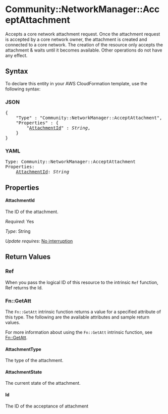 # Community::NetworkManager::AcceptAttachment

Accepts a core network attachment request. Once the attachment request is accepted by a core network owner, the attachment is created and connected to a core network. The creation of the resource only accepts the attachment & waits until it becomes available. Other operations do not have any effect.

## Syntax

To declare this entity in your AWS CloudFormation template, use the following syntax:

### JSON

<pre>
{
    "Type" : "Community::NetworkManager::AcceptAttachment",
    "Properties" : {
        "<a href="#attachmentid" title="AttachmentId">AttachmentId</a>" : <i>String</i>,
    }
}
</pre>

### YAML

<pre>
Type: Community::NetworkManager::AcceptAttachment
Properties:
    <a href="#attachmentid" title="AttachmentId">AttachmentId</a>: <i>String</i>
</pre>

## Properties

#### AttachmentId

The ID of the attachment.

_Required_: Yes

_Type_: String

_Update requires_: [No interruption](https://docs.aws.amazon.com/AWSCloudFormation/latest/UserGuide/using-cfn-updating-stacks-update-behaviors.html#update-no-interrupt)

## Return Values

### Ref

When you pass the logical ID of this resource to the intrinsic `Ref` function, Ref returns the Id.

### Fn::GetAtt

The `Fn::GetAtt` intrinsic function returns a value for a specified attribute of this type. The following are the available attributes and sample return values.

For more information about using the `Fn::GetAtt` intrinsic function, see [Fn::GetAtt](https://docs.aws.amazon.com/AWSCloudFormation/latest/UserGuide/intrinsic-function-reference-getatt.html).

#### AttachmentType

The type of the attachment.

#### AttachmentState

The current state of the attachment.

#### Id

The ID of the acceptance of attachment

